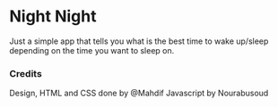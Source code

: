# Night Night
Just a simple app that tells you what is the best time to wake up/sleep depending on the time you want to sleep on.


### Credits
Design, HTML and CSS done by @Mahdif
Javascript by Nourabusoud
